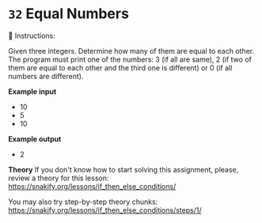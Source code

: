 # `32` Equal Numbers

📝 Instructions:

Given three integers. Determine how many of them are equal to each other. The program must print one of the numbers: 3 (if all are same), 2 (if two of them are equal to each other and the third one is different) or 0 (if all numbers are different).

**Example input**
* 10
* 5
* 10

**Example output**
* 2

**Theory**
If you don't know how to start solving this assignment, please, review a theory for this lesson:
https://snakify.org/lessons/if_then_else_conditions/

You may also try step-by-step theory chunks:
https://snakify.org/lessons/if_then_else_conditions/steps/1/